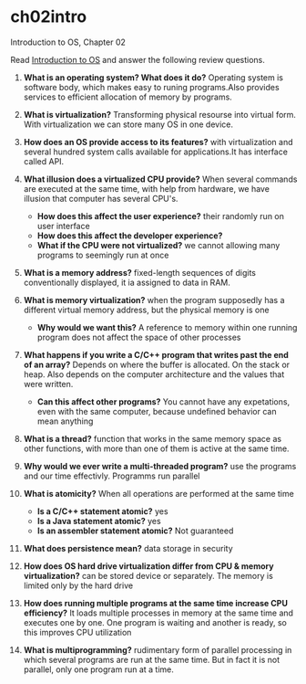# ch02intro
Introduction to OS, Chapter 02

Read [Introduction to OS](http://pages.cs.wisc.edu/~remzi/OSTEP/intro.pdf) and answer the following review questions.

1. **What is an operating system? What does it do?** Operating system is software body, which makes easy to runing programs.Also provides services to efficient allocation of memory by programs. 
2. **What is virtualization?** Transforming physical resourse into virtual form. With virtualization we can store many OS in one device.
3. **How does an OS provide access to its features?** with virtualization and several hundred system calls available for applications.It has interface called API.
4. **What illusion does a virtualized CPU provide?** When several commands are executed at the same time, with help from hardware, we have illusion that computer has several CPU's.
    - **How does this affect the user experience?** their randomly run on user interface 
    - **How does this affect the developer experience?** 
    - **What if the CPU were not virtualized?** we cannot allowing many programs to seemingly run at once  
5. **What is a memory address?** fixed-length sequences of digits conventionally displayed, it ia assigned to data in RAM. 
6. **What is memory virtualization?** when the program supposedly has a different virtual memory address, but the physical memory is one
    - **Why would we want this?** A reference to memory within
one running program does not affect the space of other processes
8. **What happens if you write a C/C++ program that writes past the end of an array?**  Depends on where the buffer is allocated. On the stack or heap. Also depends on the computer architecture and the values that were written.
      - **Can this affect other programs?** You cannot have any expetations, even with the same computer, because undefined behavior can mean anything
9. **What is a thread?** function that works in the same memory space as other functions, with
more than one of them is active at the same time.
10. **Why would we ever write a multi-threaded program?** use the programs and our time effectivly. Programms run parallel
11. **What is atomicity?** When all operations are performed at the same time
    - **Is a C/C++ statement atomic?** yes
    - **Is a Java statement atomic?** yes
    - **Is an assembler statement atomic?** Not guaranteed

13. **What does persistence mean?** data storage in security

14. **How does OS hard drive virtualization differ from CPU & memory virtualization?** can be stored device or separately. The memory is limited only by the hard drive 
15. **How does running multiple programs at the same time increase CPU efficiency?** It loads multiple processes in memory at the same time and executes one by one. One program is waiting and another is ready, so this improves CPU utilization 
16. **What is multiprogramming?** rudimentary form of parallel processing in which several programs are run at the same time. But in fact it is not parallel, only one program run at a time.
